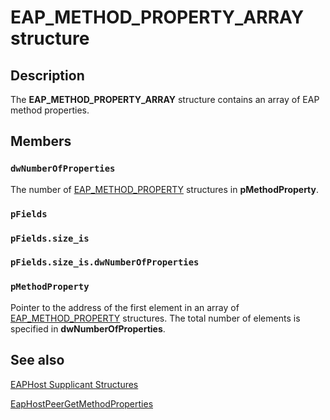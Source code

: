 # EAP_METHOD_PROPERTY_ARRAY structure

## Description

The **EAP_METHOD_PROPERTY_ARRAY** structure contains an array of EAP method properties.

## Members

### `dwNumberOfProperties`

The number of [EAP_METHOD_PROPERTY](https://learn.microsoft.com/windows/desktop/api/eaptypes/ns-eaptypes-eap_method_property) structures in **pMethodProperty**.

### `pFields`

### `pFields.size_is`

### `pFields.size_is.dwNumberOfProperties`

### `pMethodProperty`

Pointer to the address of the first element in an array of [EAP_METHOD_PROPERTY](https://learn.microsoft.com/windows/desktop/api/eaptypes/ns-eaptypes-eap_method_property) structures. The total number of elements is specified in **dwNumberOfProperties**.

## See also

[EAPHost Supplicant Structures](https://learn.microsoft.com/windows/win32/eaphost/eap-host-supplicant-structures)

[EapHostPeerGetMethodProperties](https://learn.microsoft.com/previous-versions/windows/desktop/api/eaphostpeerconfigapis/nf-eaphostpeerconfigapis-eaphostpeergetmethodproperties)